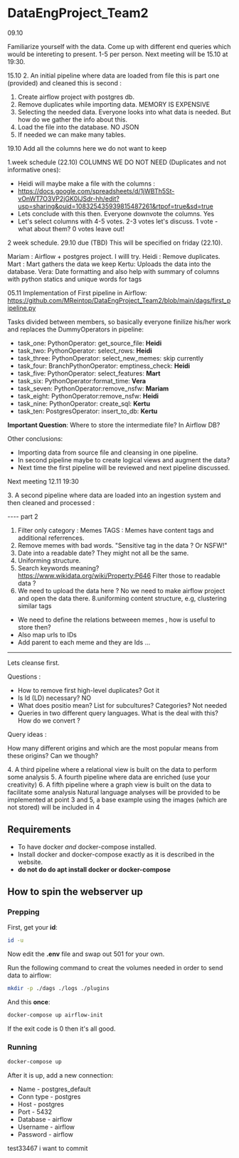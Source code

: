 # DataEngProject_Team2

09.10

Familiarize yourself with the data.
Come up with different end queries which would be intereting to present. 1-5 per person.
Next meeting will be 15.10 at 19:30.


15.10
 An initial pipeline where data are loaded from file this is part one  (provided) and cleaned this is second : 
1. Create airflow project with postgres db.
2. Remove duplicates while importing data. MEMORY IS EXPENSIVE
3. Selecting the needed data. Everyone looks into what data is needed. But how do we gather the info about this.
4. Load the file into the database. NO JSON
5. If needed we can make many tables.

19.10 Add all the columns here we do not want to keep

1.week schedule (22.10)
COLUMNS WE DO NOT NEED (Duplicates and not informative ones): 
- Heidi will maybe make a file with the columns : 
- https://docs.google.com/spreadsheets/d/1jWBTh5St-vOnWT7O3VP2jGK0lJSdr-hh/edit?usp=sharing&ouid=108325435939815487261&rtpof=true&sd=true
- Lets conclude with this then. Everyone downvote the columns. Yes
- Let's select columns with 4-5 votes. 2-3 votes let's discuss. 1 vote - what about them? 0 votes leave out! 

 2 week schedule. 29.10 due (TBD)
This will be specified on friday (22.10).

Mariam : Airflow + postgres project. I willl try.
Heidi : Remove duplicates.
Mart : Mart gathers the data we keep
Kertu: Uploads the data into the database.
Vera: Date formatting and also help with summary of columns with python
statics and unique words for tags

05.11 Implementation of First pipeline in Airflow:
https://github.com/MReintop/DataEngProject_Team2/blob/main/dags/first_pipeline.py

Tasks divided between members, so basically everyone finilize his/her work and replaces the DummyOperators in pipeline:
- task_one: PythonOperator: get_source_file: **Heidi**
- task_two: PythonOperator: select_rows: **Heidi**
- task_three: PythonOperator: select_new_memes: skip currently
- task_four: BranchPythonOperator: emptiness_check: **Heidi**
- task_five: PythonOperator: select_features: **Mart**
- task_six: PythonOperator:format_time: **Vera**
- task_seven: PythonOperator:remove_nsfw: **Mariam**
- task_eight: PythonOperator:remove_nsfw: **Heidi**
- task_nine: PythonOperator: create_sql: **Kertu**
- task_ten: PostgresOperator: insert_to_db: **Kertu**

**Important Question**: Where to store the intermediate file? In Airflow DB?

Other conclusions:
- Importing data from source file and cleansing in one pipeline.
- In second pipeline maybe to create logical views and augment the data?
- Next time the first pipeline will be reviewed and next pipeline discussed.

Next meeting 12.11 19:30

 A second pipeline where data are loaded into an ingestion system and then cleaned and processed :

---- part 2
1. Filter only category : Memes TAGS : Memes have content tags and additional referrences.
2. Remove memes with bad words. "Sensitive tag in the data ? Or NSFW!"
3. Date into a readable date? They might not all be the same.
4. Uniforming structure. 
5. Search keywords meaning? https://www.wikidata.org/wiki/Property:P646 Filter those to readable data ? 
6. We need to upload the data here ? No we need to make airflow project and open the data there. 
8.uniforming content structure, e.g, clustering similar tags
* We need to define the relations betweeen memes , how is useful to store then?
* Also map urls to IDs
* Add parent to each meme and they are Ids
...
-----
Lets cleanse first.


Questions :

- How to remove first high-level duplicates? Got it
- Is ld (LD) necessary? NO
- What does positio mean? List for subcultures? Categories? Not needed
- Queries in two different query languages. What is the deal with this? How do we convert ?


Query ideas :

How many different origins and which are the most popular means from these origins?
Can we though?


 A third pipeline where a relational view is built on the data to perform some analysis
 A fourth pipeline where data are enriched (use your creativity)
 A fifth pipeline where a graph view is built on the data to facilitate some analysis
Natural language analyses will be provided to be implemented at point 3 and 5, a base example using the images (which are not stored) will be included in 4



## Requirements

* To have docker *and* docker-compose installed.
* Install docker and docker-compose exactly as it is described in the website.
* **do not do do apt install docker or docker-compose**

## How to spin the webserver up

### Prepping

First, get your **id**:
```sh
id -u
```

Now edit the **.env** file and swap out 501 for your own.

Run the following command to creat the volumes needed in order to send data to airflow:
```sh
mkdir -p ./dags ./logs ./plugins
```

And this **once**:
```sh
docker-compose up airflow-init
```
If the exit code is 0 then it's all good.

### Running

```sh
docker-compose up
```

After it is up, add a new connection:

* Name - postgres_default
* Conn type - postgres
* Host - postgres
* Port - 5432
* Database - airflow
* Username - airflow
* Password - airflow



test33467
i want to commit